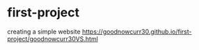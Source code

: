 # first-project
creating a simple website
https://goodnowcurr30.github.io/first-project/goodnowcurr30VS.html
